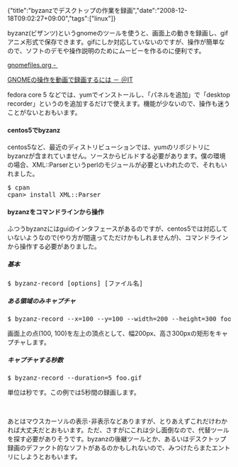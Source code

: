 {"title":"byzanzでデスクトップの作業を録画","date":"2008-12-18T09:02:27+09:00","tags":["linux"]}

<!-- DATE: 2008-12-18T00:02:27+00:00 -->
<!-- OLDURL: http://d.hatena.ne.jp/cou929_la/20081218/ -->


<div class="section">
<p>byzanz(ビザンツ)というgnomeのツールを使うと、画面上の動きを録画し、gifアニメ形式で保存できます。gifにしか対応していないのですが、操作が簡単なので、ソフトのデモや操作説明のためにムービーを作るのに便利です。</p>
<p><a href="http://www.gnomefiles.org/app.php?soft_id=1261" target="_blank">gnomefiles.org - </a></p>
<p><a href="http://www.atmarkit.co.jp/flinux/rensai/linuxtips/887usebyzanz.html" target="_blank">GNOMEの操作を動画で録画するには － ＠IT</a></p>
<p>fedora core 5 などでは、yumでインストールし、「パネルを追加」で「desktop recorder」というのを追加するだけで使えます。機能が少ないので、操作も迷うことがないとおもいます。</p>
<h4>centos5でbyzanz</h4>
<p>centos5など、最近のディストリビューションでは、yumのリポジトリにbyzanzが含まれていません。ソースからビルドする必要があります。僕の環境の場合、XML::Parserというperlのモジュールが必要といわれたので、それもいれました。</p>
<pre>
$ cpan
cpan> install XML::Parser
</pre>

<h4>byzanzをコマンドラインから操作</h4>
<p>ふつうbyzanzにはguiのインタフェースがあるのですが、centos5では対応していないようなので(やり方が間違ってただけかもしれませんが)、コマンドラインから操作する必要がありました。</p>
<h5>基本</h5>
<pre>
$ byzanz-record [options] [ファイル名]
</pre>

<h5>ある領域のみキャプチャ</h5>
<pre>
$ byzanz-record --x=100 --y=100 --width=200 --height=300 foo.gif
</pre>

<p>画面上の点(100, 100)を左上の頂点として、幅200px、高さ300pxの矩形をキャプチャします。</p>
<h5>キャプチャする秒数</h5>
<pre>
$ byzanz-record --duration=5 foo.gif
</pre>

<p>単位は秒です。この例では5秒間の録画します。</p>
<br>

<p>あとはマウスカーソルの表示･非表示などありますが、とりあえずこれだけわかれば大丈夫だとおもいます。ただ、さすがにこれは少し面倒なので、代替ツールを探す必要がありそうです。byzanzの後継ツールとか、あるいはデスクトップ録画のデファクト的なソフトがあるのかもしれないので、みつけたらまたエントリにしようとおもいます。</p>
</div>






